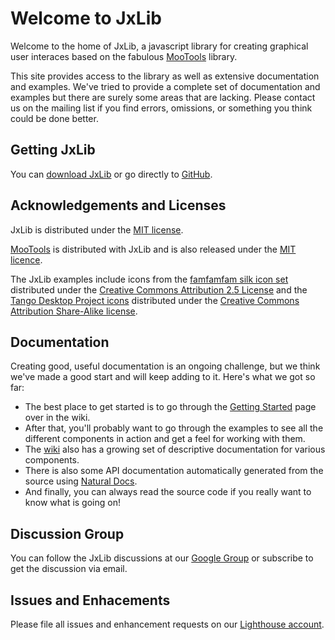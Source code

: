 # Welcome to JxLib

Welcome to the home of JxLib, a javascript library for creating graphical user interaces based on the fabulous [MooTools](http://www.mootools.net) library.

This site provides access to the library as well as extensive documentation and examples.  We've tried to provide a complete set of documentation and examples but there are surely some areas that are lacking.  Please contact us on the mailing list if you find errors, omissions, or something you think could be done better.

## Getting JxLib

You can [download JxLib](https://github.com/JxLib/JxLib/archives/master) or go directly to [GitHub](https://github.com/JxLib/JxLib).

## Acknowledgements and Licenses
JxLib is distributed under the [MIT license](http://www.opensource.org/licenses/mit-license.php).

[MooTools](http://mootools.net/) is distributed with JxLib and is also released under the [MIT licence](http://www.opensource.org/licenses/mit-license.php).

The JxLib examples include icons from the [famfamfam silk icon set](http://www.famfamfam.com/lab/icons/silk/) distributed under the [Creative Commons Attribution 2.5 License](http://creativecommons.org/licenses/by/2.5/) and the [Tango Desktop Project icons](http://tango.freedesktop.org/Tango_Desktop_Project) distributed under the [Creative Commons Attribution Share-Alike license](http://creativecommons.org/licenses/by-sa/2.5/).

## Documentation

Creating good, useful documentation is an ongoing challenge, but we think we've made a good start and will keep adding to it.  Here's what we got so far:
 * The best place to get started is to go through the [Getting Started](https://github.com/JxLib/JxLib/wiki/Getting-Started) page over in the wiki.
 * After that, you'll probably want to go through the examples to see all the different components in action and get a feel for working with them.
 * The [wiki](https://github.com/JxLib/JxLib/wiki) also has a growing set of descriptive documentation for various components.
 * There is also some API documentation automatically generated from the source using [Natural Docs](http://www.naturaldocs.org/).
 * And finally, you can always read the source code if you really want to know what is going on!


## Discussion Group

You can follow the JxLib discussions at our [Google Group](http://groups.google.com/group/jxlib/) or subscribe to get the discussion via email.

## Issues and Enhacements

Please file all issues and enhancement requests on our [Lighthouse account](http://jxlib.lighthouseapp.com/projects/71243-jxlib/overview).
